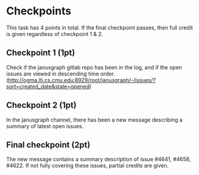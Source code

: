 # Checkpoints

This task has 4 points in total. If the final checkpoint passes, then full credit is given regardless of checkpoint 1 & 2.

## Checkpoint 1 (1pt)

Check if the janusgraph gitlab repo has been in the log, and if the open issues are viewed in descending time order. (http://ogma.lti.cs.cmu.edu:8929/root/janusgraph/-/issues/?sort=created_date&state=opened)

## Checkpoint 2 (1pt)

In the janusgraph channel, there has been a new message describing a summary of latest open issues.

## Final checkpoint (2pt)

The new message contains a summary description of issue #4641, #4658, #4622. If not fully covering these issues, partial credits are given.